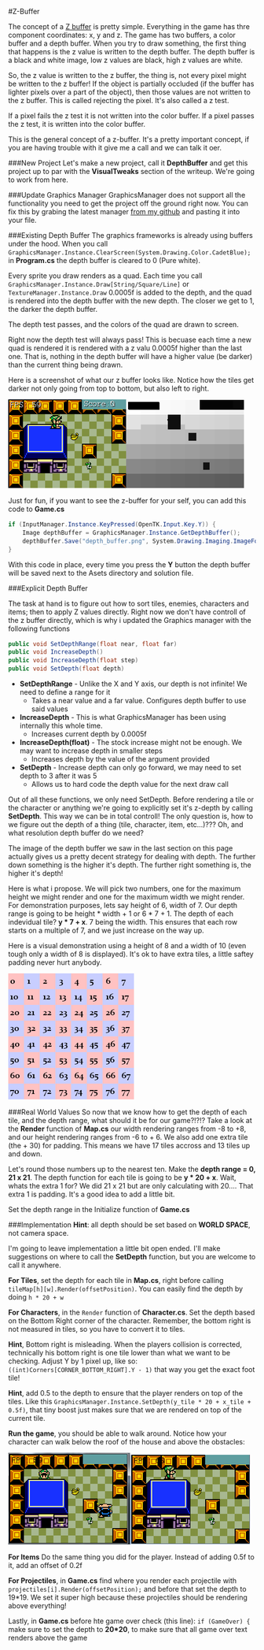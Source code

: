 #Z-Buffer

The concept of a [Z buffer](https://en.wikipedia.org/wiki/Z-buffering) is pretty simple. Everything in the game has thre component coordinates: x, y and z. The game has two buffers, a color buffer and a depth buffer. When you try to draw something, the first thing that happens is the z value is written to the depth buffer. The depth buffer is a black and white image, low z values are black, high z values are white. 

So, the z value is written to the z buffer, the thing is, not every pixel might be written to the z buffer! If the object is partially occluded (if the buffer has lighter pixels over a part of the object), then those values are not written to the z buffer. This is called rejecting the pixel. It's also called a z test.

If a pixel fails the z test it is not written into the color buffer. If a pixel passes the z test, it is written into the color buffer.

This is the general concept of a z-buffer. It's a pretty important concept, if you are having trouble with it give me a call and we can talk it oer.

###New Project
Let's make a new project, call it **DepthBuffer** and get this project up to par with the **VisualTweaks** section of the writeup. We're going to work from here.

###Update Graphics Manager
GraphicsManager does not support all the functionality you need to get the project off the ground right now. You can fix this by grabing the latest manager [from my github](https://raw.githubusercontent.com/gszauer/2DOpenTKFramework/master/2DFramework/Framework/GraphicsManager.cs) and pasting it into your file.

###Existing Depth Buffer
The graphics frameworks is already using buffers under the hood. When you call ```GraphicsManager.Instance.ClearScreen(System.Drawing.Color.CadetBlue);``` in **Program.cs** the depth buffer is cleared to 0 (Pure white). 

Every sprite you draw renders as a quad. Each time you call ```GraphicsManager.Instance.Draw[String/Square/Line]``` or ```TextureManager.Instance.Draw```  0.0005f is added to the depth, and the quad is rendered into the depth buffer with the new depth. The closer we get to 1, the darker the depth buffer.

The depth test passes, and the colors of the quad are drawn to screen.

Right now the depth test will always pass! This is becuase each time a new quad is rendered it is rendered with a z valu 0.0005f higher than the last one. That is, nothing in the depth buffer will have a higher value (be darker) than the current thing being drawn.

Here is a screenshot of what our z buffer looks like. Notice how the tiles get darker not only going from top to bottom, but also left to right.

![BUFFERS](Images/buffers.PNG)

Just for fun, if you want to see the z-buffer for your self, you can add this code to **Game.cs**

```cs
if (InputManager.Instance.KeyPressed(OpenTK.Input.Key.Y)) {
    Image depthBuffer = GraphicsManager.Instance.GetDepthBuffer();
    depthBuffer.Save("depth_buffer.png", System.Drawing.Imaging.ImageFormat.Png);
}
```

With this code in place, every time you press the **Y** button the depth buffer will be saved next to the Asets directory and solution file.

###Explicit Depth Buffer

The task at hand is to figure out how to sort tiles, enemies, characters and items; then to apply Z values directly. Right now we don't have controll of the z buffer directly, which is why i updated the Graphics manager with the following functions

```cs
public void SetDepthRange(float near, float far)
public void IncreaseDepth()
public void IncreaseDepth(float step)
public void SetDepth(float depth)
```

* **SetDepthRange** - Unlike the X and Y axis, our depth is not infinite! We need to define a range for it
  * Takes a near value and a far value. Configures depth buffer to use said values
* **IncreaseDepth** - This is what GraphicsManager has been using internally this whole time.
  * Increases current depth by 0.0005f 
* **IncreaseDepth(float)** - The stock increase might not be enough. We may want to increase depth in smaller steps
  * Increases depth by the value of the argument provided 
* **SetDepth** - Increase depth can only go forward, we may need to set depth to 3 after it was 5
  * Allows us to hard code the depth value for the next draw call

Out of all these functions, we only need SetDepth. Before rendering a tile or the character or anything we're going to explicitly set it's z-depth by calling **SetDepth**. This way we can be in total controll! The only question is, how to we figure out the depth of a thing (tile, character, item, etc...)??? Oh, and what resolution depth buffer do we need?

The image of the depth buffer we saw in the last section on this page actually gives us a pretty decent strategy for dealing with depth. The further down something is the higher it's depth. The further right something is, the higher it's depth!

Here is what i propose. We will pick two numbers, one for the maximum height we might render and one for the maximum width we might render. For demonstration purposes, lets say height of 6, width of 7. Our depth range is going to be height * width + 1 or 6 * 7 + 1. The depth of each indevidual tile? **y * 7 + x**. 7 being the width. This ensures that each row starts on a multiple of 7, and we just increase on the way up.

Here is a visual demonstration using a height of 8 and a width of 10 (even tough only a width of 8 is displayed). It's ok to have extra tiles, a little saftey padding never hurt anybody.

![GRID](Images/index_grid.png)

###Real World Values
So now that we know how to get the depth of each tile, and the depth range, what should it be for our game?!?!? Take a look at the **Render** function of **Map.cs** our width rendering ranges from -8 to +8, and our height rendering ranges from -6 to + 6. We also add one extra tile (the + 30) for padding. This means we have 17 tiles accross and 13 tiles up and down. 

Let's round those numbers up to the nearest ten. Make the **depth range = 0, 21 x 21**. The depth function for each tile is going to be **y * 20 + x**. Wait, whats the extra 1 for? We did 21 x 21 but are only calculating with 20.... That extra 1 is padding. It's a good idea to add a little bit.

Set the depth range in the Initialize function of **Game.cs**

###Implementation
**Hint**: all depth should be set based on **WORLD SPACE**, not camera space.

I'm going to leave implementation a little bit open ended. I'll make suggestions on where to call the **SetDepth** function, but you are welcome to call it anywhere.

**For Tiles**, set the depth for each tile in **Map.cs**, right before calling ```tileMap[h][w].Render(offsetPosition)```. You can easily find the depth by doing ```h * 20 + w```

**For Characters**, in the ```Render``` function of **Character.cs**. Set the depth based on the Bottom Right corner of the character. Remember, the bottom right is not measured in tiles, so you have to convert it to tiles.

**Hint**, Bottom right is misleading. When the players collision is corrected, technically his bottom right is one tile lower than what we want to be checking. Adjust Y by 1 pixel up, like so: ```((int)Corners[CORNER_BOTTOM_RIGHT].Y - 1)``` that way you get the exact foot tile!

**Hint**, add 0.5 to the depth to ensure that the player renders on top of the tiles. Like this ```GraphicsManager.Instance.SetDepth(y_tile * 20 + x_tile + 0.5f)```, that tiny boost just makes sure that we are rendered on top of the current tile.

**Run the game**, you should be able to walk around. Notice how your character can walk below the roof of the house and above the obstacles:

![Z_DEPTH](Images/zdepth.png)

**For Items** Do the same thing you did for the player. Instead of adding 0.5f to it, add an offset of 0.2f

**For Projectiles**, in **Game.cs** find where you render each projectile with ```projectiles[i].Render(offsetPosition);``` and before that set the depth to 19*19. We set it super high because these projectiles should be rendering above everything!

Lastly, in **Game.cs** before hte game over check (this line): ```if (GameOver) {``` make sure to set the depth to **20*20**, to make sure that all game over text renders above the game